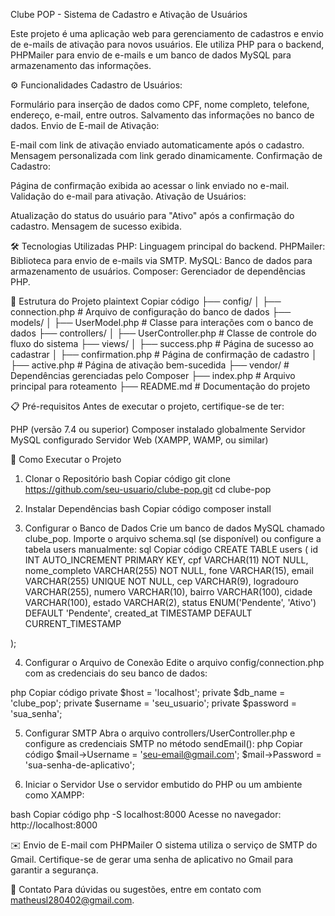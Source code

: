 Clube POP - Sistema de Cadastro e Ativação de Usuários

Este projeto é uma aplicação web para gerenciamento de cadastros e envio de e-mails de ativação para novos usuários. Ele utiliza PHP para o backend, PHPMailer para envio de e-mails e um banco de dados MySQL para armazenamento das informações.

⚙️ Funcionalidades
Cadastro de Usuários:

Formulário para inserção de dados como CPF, nome completo, telefone, endereço, e-mail, entre outros.
Salvamento das informações no banco de dados.
Envio de E-mail de Ativação:

E-mail com link de ativação enviado automaticamente após o cadastro.
Mensagem personalizada com link gerado dinamicamente.
Confirmação de Cadastro:

Página de confirmação exibida ao acessar o link enviado no e-mail.
Validação do e-mail para ativação.
Ativação de Usuários:

Atualização do status do usuário para "Ativo" após a confirmação do cadastro.
Mensagem de sucesso exibida.


🛠️ Tecnologias Utilizadas
PHP: Linguagem principal do backend.
PHPMailer: Biblioteca para envio de e-mails via SMTP.
MySQL: Banco de dados para armazenamento de usuários.
Composer: Gerenciador de dependências PHP.


📂 Estrutura do Projeto
plaintext
Copiar código
├── config/
│   ├── connection.php      # Arquivo de configuração do banco de dados
├── models/
│   ├── UserModel.php       # Classe para interações com o banco de dados
├── controllers/
│   ├── UserController.php  # Classe de controle do fluxo do sistema
├── views/
│   ├── success.php         # Página de sucesso ao cadastrar
│   ├── confirmation.php    # Página de confirmação de cadastro
│   ├── active.php          # Página de ativação bem-sucedida
├── vendor/                 # Dependências gerenciadas pelo Composer
├── index.php               # Arquivo principal para roteamento
├── README.md               # Documentação do projeto


📋 Pré-requisitos
Antes de executar o projeto, certifique-se de ter:

PHP (versão 7.4 ou superior)
Composer instalado globalmente
Servidor MySQL configurado
Servidor Web (XAMPP, WAMP, ou similar)


🚀 Como Executar o Projeto

1. Clonar o Repositório
bash
Copiar código
git clone https://github.com/seu-usuario/clube-pop.git
cd clube-pop

2. Instalar Dependências
bash
Copiar código
composer install

3. Configurar o Banco de Dados
Crie um banco de dados MySQL chamado clube_pop.
Importe o arquivo schema.sql (se disponível) ou configure a tabela users manualmente:
sql
Copiar código
CREATE TABLE users (
    id INT AUTO_INCREMENT PRIMARY KEY,
    cpf VARCHAR(11) NOT NULL,
    nome_completo VARCHAR(255) NOT NULL,
    fone VARCHAR(15),
    email VARCHAR(255) UNIQUE NOT NULL,
    cep VARCHAR(9),
    logradouro VARCHAR(255),
    numero VARCHAR(10),
    bairro VARCHAR(100),
    cidade VARCHAR(100),
    estado VARCHAR(2),
    status ENUM('Pendente', 'Ativo') DEFAULT 'Pendente',
    created_at TIMESTAMP DEFAULT CURRENT_TIMESTAMP

);

4. Configurar o Arquivo de Conexão
Edite o arquivo config/connection.php com as credenciais do seu banco de dados:

php
Copiar código
private $host = 'localhost';
private $db_name = 'clube_pop';
private $username = 'seu_usuario';
private $password = 'sua_senha';

5. Configurar SMTP
Abra o arquivo controllers/UserController.php e configure as credenciais SMTP no método sendEmail():
php
Copiar código
$mail->Username = 'seu-email@gmail.com'; 
$mail->Password = 'sua-senha-de-aplicativo';

6. Iniciar o Servidor
Use o servidor embutido do PHP ou um ambiente como XAMPP:

bash
Copiar código
php -S localhost:8000
Acesse no navegador: http://localhost:8000

✉️ Envio de E-mail com PHPMailer
O sistema utiliza o serviço de SMTP do Gmail.
Certifique-se de gerar uma senha de aplicativo no Gmail para garantir a segurança.

📧 Contato
Para dúvidas ou sugestões, entre em contato com matheusl280402@gmail.com.
